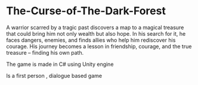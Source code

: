 # The-Curse-of-The-Dark-Forest
A warrior scarred by a tragic past discovers a map to a magical treasure that could bring him not only wealth but also hope. In his search for it, he faces dangers, enemies, and finds allies who help him rediscover his courage. His journey becomes a lesson in friendship, courage, and the true treasure – finding his own path.

The game is made in C# using Unity engine

  Is a first person , dialogue based game 
